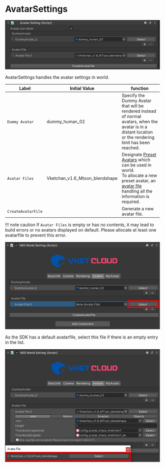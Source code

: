 # AvatarSettings

![AvatarSettings_1](img/AvatarSettings_1.jpg)

AvatarSettings handles the avatar settings in world.

|  Label | Initial Value | function |
| ---- | ---- | ---- |
| `Dummy Avatar` | dummy_human_02 | Specify the Dummy Avatar that will be rendered instead of normal avatars, when the avatar is in a distant location or the rendering limit has been reached. |
| `Avatar Files` | Vketchan_v1.6_Mtoon_blendshape | Designate [Preset Avatars](../WorldMakingGuide/PresetAvatar.md) which can be used in world.<br> To allocate a new preset avatar, an [avatar file](../WorldMakingGuide/AvatarFile.md) handling all the information is required. |
| `CreateAvatarFile` | | Generate a new avatar file. |

!!! note caution
   If `Avatar Files` is empty or has no contents, it may lead to build errors or no avatars displayed on default. Please allocate at least one avatarfile to prevent this error.

![HEOWorldSetting_AvatarFileError_1](../troubleshooting/img/HEOWorldSetting_AvatarFileError_1.jpg)

As the SDK has a default avatarfile, select this file if there is an empty entry in the list.

![HEOWorldSetting_AvatarFileError_2](../troubleshooting/img/HEOWorldSetting_AvatarFileError_2.jpg)
